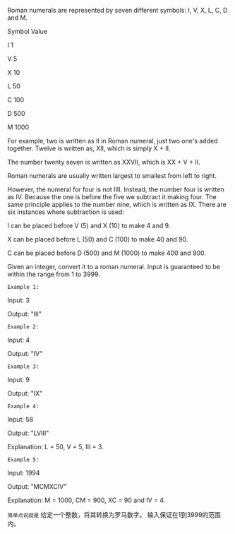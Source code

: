 Roman numerals are represented by seven different symbols: I, V, X, L, C, D and M.

Symbol       Value

I             1

V             5

X             10

L             50

C             100

D             500

M             1000

For example, two is written as II in Roman numeral, just two one's added together. Twelve is written as, XII, which is simply X + II. 

The number twenty seven is written as XXVII, which is XX + V + II.

Roman numerals are usually written largest to smallest from left to right. 

However, the numeral for four is not IIII. Instead, the number four is written as IV. Because the one is before the five we subtract it making four. The same principle applies to the number nine, which is written as IX. There are six instances where subtraction is used:

I can be placed before V (5) and X (10) to make 4 and 9. 

X can be placed before L (50) and C (100) to make 40 and 90. 

C can be placed before D (500) and M (1000) to make 400 and 900.

Given an integer, convert it to a roman numeral. Input is guaranteed to be within the range from 1 to 3999.

`Example 1:`

Input: 3

Output: "III"

`Example 2:`

Input: 4

Output: "IV"

`Example 3:`

Input: 9

Output: "IX"

`Example 4:`

Input: 58

Output: "LVIII"

Explanation: L = 50, V = 5, III = 3.

`Example 5:`

Input: 1994

Output: "MCMXCIV"

Explanation: M = 1000, CM = 900, XC = 90 and IV = 4.

`简单点说就是`
   给定一个整数，将其转换为罗马数字。 输入保证在1到3999的范围内。
